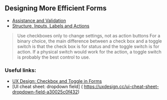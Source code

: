 ## Designing More Efficient Forms
- [Assistance and Validation](https://uxplanet.org/designing-more-efficient-forms-assistance-and-validation-f26a5241199d#.xvf8og6qe)
- [Structure, Inputs, Labels and Actions](https://uxplanet.org/designing-more-efficient-forms-structure-inputs-labels-and-actions-e3a47007114f)
  
> Use checkboxes only to change settings, not as action buttons
> For a binary choice, the main difference between a check box and a toggle switch is that the check box is for status
> and the toggle switch is for action. If a physical switch would work for the action, a toggle switch is probably the best control to use.

### Useful links:
- [UX Design: Checkbox and Toggle in Forms](https://uxplanet.org/checkbox-and-toggle-in-forms-f0de6086ac41)
- [UI cheat sheet: dropdown field] ( https://uxdesign.cc/ui-cheat-sheet-dropdown-field-a30025c0f432)
